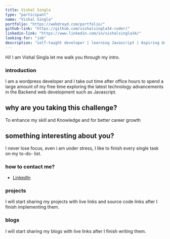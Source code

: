 ```yaml
---
title: Vishal Singla
type: "participant"
name: "Vishal Singla"
portfolio: "https://webdroyd.com/portfolio/"
github-link: "https://github.com/vishalsingla34-coder/"
linkedin-link: "https://www.linkedin.com/in/vishalsingla34/"
looking-for: "job"
description: "self-taught developer | learning Javascript | Aspiring developer"
---
```


Hi! I am Vishal Singla let me walk you through my intro.

### introduction

I am a wordpress developer and I take out time after office hours to spend a large amount of my free time exploring the latest technology advancements in the Backend web development such as Javascript.

## why are you taking this challenge?

To enhance my skill and Knowledge and for better career growth

## something interesting about you?

I never lose focus, even i am under stress, I like to finish every single task on my to-do- list.

### how to contact me?

- [LinkedIn](https://www.linkedin.com/in/vishalsingla34/)

### projects

I will start sharing my projects with live links and source code links after I finish implementing them.

### blogs

I will start sharing my blogs with live links after I finish writing them.

